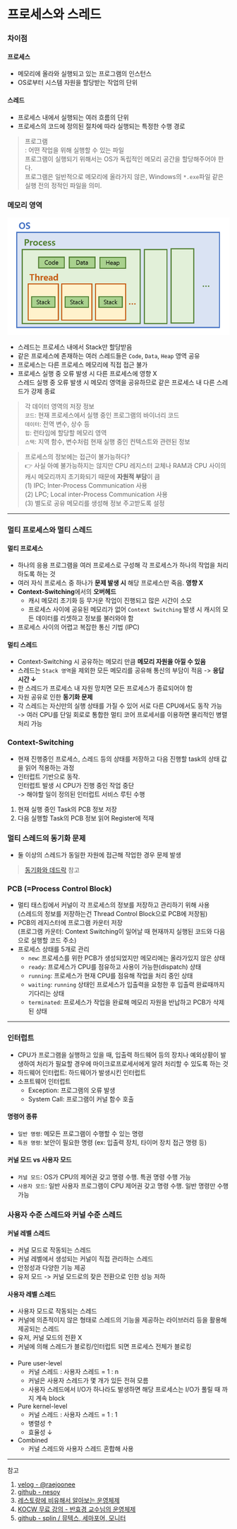 # 프로세스와 스레드

### 차이점
#### 프로세스
- 메모리에 올라와 실행되고 있는 프로그램의 인스턴스
- OS로부터 시스템 자원을 할당받는 작업의 단위

#### 스레드
- 프로세스 내에서 실행되는 여러 흐름의 단위
- 프로세스의 코드에 정의된 절차에 따라 실행되는 특정한 수행 경로

> 프로그램  
> : 어떤 작업을 위해 실행할 수 있는 파일  
> 프로그램이 실행되기 위해서는 OS가 독립적인 메모리 공간을 할당해주어야 한다.  
> 프로그램은 일반적으로 메모리에 올라가지 않은, Windows의 `*.exe`파일 같은 실행 전의 정적인 파일을 의미.

### 메모리 영역
![프로세스와 스레드 메모리](../images/process_thread.png)

- 스레드는 프로세스 내에서 Stack만 할당받음
- 같은 프로세스에 존재하는 여러 스레드들은 `Code`, `Data`, `Heap` 영역 공유
- 프로세스는 다른 프로세스 메모리에 직접 접근 불가
- 프로세스 실행 중 오류 발생 시 다른 프로세스에 영향 X  
  스레드 실행 중 오류 발생 시 메모리 영역을 공유하므로 같은 프로세스 내 다른 스레드가 강제 종료

> 각 데이터 영역의 저장 정보  
> `코드`: 현재 프로세스에서 실행 중인 프로그램의 바이너리 코드  
> `데이터`: 전역 변수, 상수 등  
> `힙`: 런타임에 할당할 메모리 영역  
> `스택`: 지역 함수, 변수처럼 현재 실행 중인 컨텍스트와 관련된 정보

> 프로세스의 정보에는 접근이 불가능하다?  
> 👉 사실 아예 불가능하지는 않지만 CPU 레지스터 교체나 RAM과 CPU 사이의 캐시 메모리까지 초기화되기 때문에 **자원적 부담**이 큼  
> (1) IPC; Inter-Process Communication 사용  
> (2) LPC; Local inter-Process Communication 사용  
> (3) 별도로 공유 메모리를 생성해 정보 주고받도록 설정  

***

### 멀티 프로세스와 멀티 스레드
#### 멀티 프로세스
- 하나의 응용 프로그램을 여러 프로세스로 구성해 각 프로세스가 하나의 작업을 처리하도록 하는 것
- 여러 자식 프로세스 중 하나가 **문제 발생 시** 해당 프로세스만 죽음. **영향 X**
- **Context-Switching**에서의 **오버헤드**
  - 캐시 메모리 초기화 등 무거운 작업이 진행되고 많은 시간이 소모
  - 프로세스 사이에 공유된 메모리가 없어 `Context Switching` 발생 시 캐시의 모든 데이터를 리셋하고 정보를 불러와야 함
- 프로세스 사이의 어렵고 복잡한 통신 기법 (IPC)

#### 멀티 스레드
- Context-Switching 시 공유하는 메모리 만큼 **메모리 자원을 아낄 수 있음**
- 스레드는 `Stack 영역`을 제외한 모든 메모리를 공유해 통신의 부담이 적음 -> **응답 시간 ↓**
- 한 스레드가 프로세스 내 자원 망치면 모든 프로세스가 종료되어야 함
- 자원 공유로 인한 **동기화 문제**
- 각 스레드는 자신만의 실행 상태를 가질 수 있어 서로 다른 CPU에서도 동작 가능  
  -> 여러 CPU를 단일 회로로 통합한 멀티 코어 프로세서를 이용하면 물리적인 병렬 처리 가능

### Context-Switching  
- 현재 진행중인 프로세스, 스레드 등의 상태를 저장하고 다음 진행할 task의 상태 값을 읽어 적용하는 과정
- 인터럽트 기반으로 동작.  
  인터럽트 발생 시 CPU가 진행 중인 작업 중단  
  -> 해야할 일이 정의된 인터럽트 서비스 루틴 수행

1. 현재 실행 중인 Task의 PCB 정보 저장
2. 다음 실행할 Task의 PCB 정보 읽어 Register에 적재

### 멀티 스레드의 동기화 문제
- 둘 이상의 스레드가 동일한 자원에 접근해 작업한 경우 문제 발생
> [동기화와 데드락](./OS_synchronize_deadlock.md) 참고

### PCB (=Process Control Block)
- 멀티 태스킹에서 커널이 각 프로세스의 정보를 저장하고 관리하기 위해 사용  
  (스레드의 정보를 저장하는건 Thread Control Block으로 PCB에 저장됨)
- PCB의 레지스터에 프로그램 카운터 저장  
  (프로그램 카운터: Context Switching이 일어날 때 현재까지 실행된 코드와 다음으로 실행할 코드 주소)
- 프로세스 상태를 5개로 관리
  - `new`: 프로세스를 위한 PCB가 생성되었지만 메모리에는 올라가있지 않은 상태
  - `ready`: 프로세스가 CPU를 점유하고 사용이 가능한(dispatch) 상태
  - `running`: 프로세스가 현재 CPU를 점유해 작업을 처리 중인 상태
  - `waiting`: `running` 상태인 프로세스가 입출력을 요청한 후 입출력 완료때까지 기다리는 상태
  - `terminated`: 프로세스가 작업을 완료해 메모리 자원을 반납하고 PCB가 삭제된 상태

***

### 인터럽트
- CPU가 프로그램을 실행하고 있을 때, 입출력 하드웨어 등의 장치나 예외상황이 발생하여 처리가 필요할 경우에 마이크로프로세서에게 알려 처리할 수 있도록 하는 것
- 하드웨어 인터럽트: 하드웨어가 발생시킨 인터럽트
- 소프트웨어 인터럽트
  - Exception: 프로그램의 오류 발생
  - System Call: 프로그램이 커널 함수 호출

#### 명령어 종류
- `일반 명령`: 메모든 프로그램이 수행할 수 있는 명령
- `특권 명령`: 보안이 필요한 명령 (ex: 입출력 장치, 타이머 장치 접근 명령 등)

#### 커널 모드 vs 사용자 모드
- `커널 모드`: OS가 CPU의 제어권 갖고 명령 수행. 특권 명령 수행 가능
- `사용자 모드`: 일반 사용자 프로그램이 CPU 제어권 갖고 명령 수행. 일반 명령만 수행 가능


### 사용자 수준 스레드와 커널 수준 스레드
#### 커널 레벨 스레드
- 커널 모드로 작동되는 스레드
- 커널 레벨에서 생성되는 커널이 직접 관리하는 스레드
- 안정성과 다양한 기능 제공
- 유저 모드 -> 커널 모드로의 잦은 전환으로 인한 성능 저하

#### 사용자 레벨 스레드
- 사용자 모드로 작동되는 스레드
- 커널에 의존적이지 않은 형태로 스레드의 기능을 제공하는 라이브러리 등을 활용해 제공되는 스레드
- 유저, 커널 모드의 전환 X
- 커널에 의해 스레드가 블로킹/인터럽트 되면 프로세스 전체가 블로킹

#### 
- Pure user-level
  - 커널 스레드 : 사용자 스레드 = 1 : n
  - 커널은 사용자 스레드가 몇 개가 있든 전혀 모름
  - 사용자 스레드에서 I/O가 하나라도 발생하면 해당 프로세스는 I/O가 풀릴 때 까지 계속 block
- Pure kernel-level
  - 커널 스레드 : 사용자 스레드 = 1 : 1
  - 병렬성 ↑
  - 효율성 ↓
- Combined
  - 커널 스레드와 사용자 스레드 혼합해 사용

***
참고
1. [velog - @raejoonee](https://velog.io/@raejoonee/%ED%94%84%EB%A1%9C%EC%84%B8%EC%8A%A4%EC%99%80-%EC%8A%A4%EB%A0%88%EB%93%9C%EC%9D%98-%EC%B0%A8%EC%9D%B4)
2. [github - nesoy](https://nesoy.github.io/articles/2018-11/Context-Switching)
3. [레스토랑에 비유해서 알아보는 운영체제](https://wormwlrm.github.io/2021/10/04/OS-Restaurant.html)
4. [KOCW 무료 강의 - 반효경 교수님의 운영체제](http://www.kocw.or.kr/home/cview.do?mty=p&kemId=1226304&ar=relateCourse)
5. [github - splin / 뮤텍스, 세마포어, 모니터](https://dev-splin.github.io/cs(computer%20science)/operating%20system/OS-Mutex,Semaphore,Monitor/)
